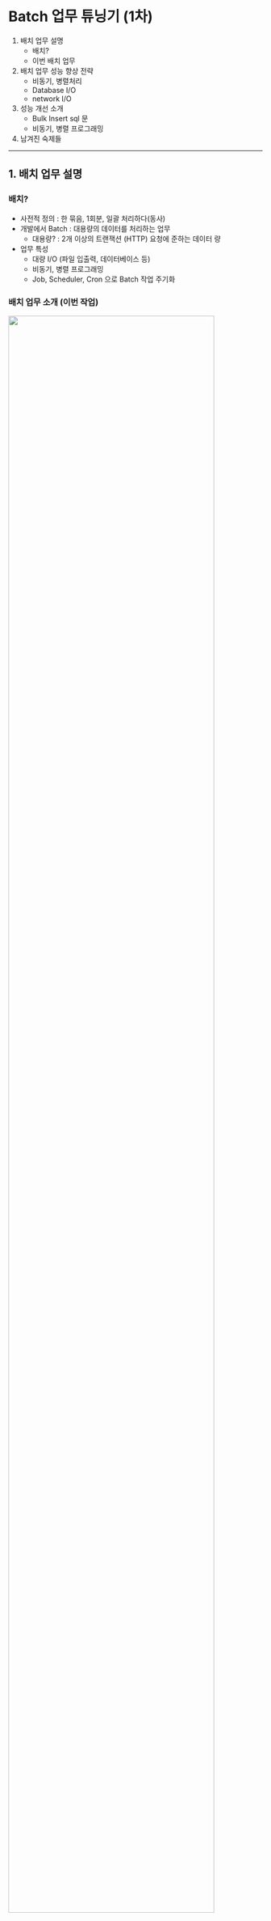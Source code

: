 # Batch 업무 튜닝기 (1차)

1. 배치 업무 설명
    - 배치?
    - 이번 배치 업무
2. 배치 업무 성능 향상 전략
    - 비동기, 병렬처리
    - Database I/O
    - network I/O
3. 성능 개선 소개
    - Bulk Insert sql 문
    - 비동기, 병렬 프로그래밍
4. 남겨진 숙제들

---

## 1. 배치 업무 설명

### 배치?

- 사전적 정의 : 한 묶음, 1회분, 일괄 처리하다(동사)
- 개발에서 Batch : 대용량의 데이터를 처리하는 업무
    - 대용량? : 2개 이상의 트랜잭션 (HTTP) 요청에 준하는 데이터 량
- 업무 특성
    - 대량 I/O (파일 입출력, 데이터베이스 등)
    - 비동기, 병렬 프로그래밍
    - Job, Scheduler, Cron 으로 Batch 작업 주기화

### 배치 업무 소개 (이번 작업)

<img src="img.png"  width="90%"/>

- 단순 사용자 HTTP 트랜잭션 아닌가?
- Batch에 준하는 업무를 사용자 HTTP 트랜잭션 요청에 처리되어야함
    - File I/O : row 수의 제한없는 Excel file
    - Database I/O : Bulk Insert (대상 table 3개)
    - Network I/O : 외부 SMTP 서버 연동
- 서버 구현이 배치에 준하는 정도로 개발 되지 않으면 사용자 응답 시간이 급격하게 증가할 수 있다

## 2. 배치 업무 성능 향상 전략

### 비동기, 병렬처리

- Spring Framework 의 Spring MVC는 기본적으로 동기 처리
    - 1 request (transaction) = 1 thread
    - @Async, @EnableAsync 를 통해 쉽게 비동기 프로그래밍 구현 가능 (Spring 3.0)
    - 여전히 client blocking
- Spring WebFlux (Spring 5.0)
    - 완전한 client non-blocking (reactive programming, MSA 적합)
- Java 8 API 사용
    - non-blocking : CompletableFuture (Java 8) fork-join pool
    - 병렬 : Streams API (Java 8) parallelStream

### Database I/O

- Bulk insert, Bulk update
    - JDBC batch size 설정
    - JPA queryDSL bulk
- input 규모에 따른 batch size, commit 주기
- 데이터 채번 방식
- Database index

### network I/O

- 서버 간의 비동기 I/O 연동
- 메시지 큐 시스템 (Kafka, RabbitMQ, Redis 등)
- 서버 간의 통신 시 client thread blocking 시간 최소화

## 3. 성능 개선 소개

### Bulk Insert sql 문

```SQL
-- 1. ROW 수만큼 INSERT STATEMENT
INSERT INTO TB1 (COL1, COL2, COL3, ...) VALUES(VAL1, VAL2, VAL3, ...);
INSERT INTO TB1 (COL1, COL2, COL3, ...) VALUES(VAL1, VAL2, VAL3, ...);
INSERT INTO TB1 (COL1, COL2, COL3, ...) VALUES(VAL1, VAL2, VAL3, ...);
COMMIT;
....

-- 2. INSERT ALL
INSERT ALL 
    INTO TB1 (COL1, COL2, COL3, ...) VALUES(VAL1, VAL2, VAL3, ...)
    INTO TB1 (COL1, COL2, COL3, ...) VALUES(VAL1, VAL2, VAL3, ...)
    INTO TB1 (COL1, COL2, COL3, ...) VALUES(VAL1, VAL2, VAL3, ...)
	...
SELECT * FROM DUAL;
COMMIT;

-- 3. INSERT INTO ... UNION ALL 
INSERT INTO TB1 (COL1, COL2, COL3, ...)
SELECT VAL1, VAL2, VAL3, ... FROM DUAL UNION ALL
SELECT VAL1, VAL2, VAL3, ... FROM DUAL UNION ALL
SELECT VAL1, VAL2, VAL3, ... FROM DUAL UNION ALL
....
SELECT VAL1, VAL2, VAL3, ... FROM DUAL;
COMMIT;
```

### 채번 로직

```SQL
-- 채번에 사용할 Oracle Sequence
CREATE SEQUENCE  내가_생성한_시퀀스
    START WITH 1
    INCREMENT BY 1
    ...
    MAXVALUE 999 -- 최댓값 : 999 (세자리)
    CYCLE; -- 최대값에 도달하면 1부터 다시 시작
    
-- 채번 DB Function
create OR REPLACE FUNCTION "채번_디비_펑션"()
    RETURN VARCHAR2
AS
    O_OUT VARCHAR2(20);
BEGIN
    
    /*
    * 현재날짜 + 시퀀스 SEQ_PE_PID (4자리) + 난수 (최대값 9999)
    */
    SELECT TO_CHAR(SYSDATE, 'YYMMDD') -- 현재 날짜
        || TO_CHAR(내가_생성한_시퀀스.NEXTVAL, 'FM0000') -- 시퀀스
        || TO_CHAR(DBMS_RANDOM.VALUE(1, 9999), 'FM0000') -- 난수 (1 ~ 9999)
    INTO O_OUT
    FROM DUAL;

    RETURN O_OUT;
END 채번_디비_펑션;
/

```

- 날짜 + Oracle Squnce + 난수
    - 날짜 YYYYMMDD
    - Sequence 최댓값 999, CYCLE
    - 난수 4자리
- 하루 최대 999개의 채번 보장
- 채번 데이터 컬럼 사이즈 유한
- 탄력적 운용
    - Oracle Suquence MAXVALUE 조절
    - Cache 옵션 조절
    - 채번 데이터 컬럼 Index

### 비동기, 병렬 프로그래밍

````
// fork 1 : table 1 insert
CompletableFuture<Void> insertTB1 = CompletableFuture.runAsync(() -> {
    repository.executeNativeQuery(nativeQuery1);
});

// fork 2 : table 2 insert
CompletableFuture<Void> insertTB2 = CompletableFuture.runAsync(() -> {
    repository.executeNativeQuery(nativeQuery2);
});

// fork 3 : table 3 insert
CompletableFuture<Void> insertTB3 = CompletableFuture.runAsync(() -> {
    repository.executeNativeQuery(nativeQuery3);
});

// join : blocking
CompletableFuture.allOf(insertTB1, insertTB2, insertTB3).join();

// Java 7

ExecutorService executor = Executors.newFixedThreadPool(3);

Future<?> insertTB1 = executor.submit(new Runnable() {
    @Override
    public void run() {
        // Insert into table 1
        repository.executeNativeQuery(nativeQuery1);
    }
});

Future<?> insertTB2 = executor.submit(new Runnable() {
    @Override
    public void run() {
        // Insert into table 2
        repository.executeNativeQuery(nativeQuery2);
    }
});

Future<?> insertTB3 = executor.submit(new Runnable() {
    @Override
    public void run() {
        // Insert into table 3
        repository.executeNativeQuery(nativeQuery3);
    }
});

// Wait for all tasks to complete
try {
    insertTB1.get();
    insertTB2.get();
    insertTB3.get();
} catch (Exception e) {
    e.printStackTrace();
}

executor.shutdown();
````

- CompletableFuture (Java 8)
    - API 수준으로 비동기, 병렬 프로그래밍 구현
    - fork-join pool 사용
    - runAsync() : non-blocking, fork
    - join() : blocking, join

````
//테스트 코드
@Test
@ParameterizedTest
@ValueSource(ints = {100, 1000, 5000, 10000, 50000, 100000, 200000}) // 100 ~ 20만건 테스트
@DisplayName("jdbc_template_native_query_async")
@Transactional
@Rollback(false)
public void jdbc_template_native_query_async(int bulkSizeParam) throws Exception {
    //given
    setUpParam(bulkSizeParam); // 테스트 데이터 생성

    long beforeTime = System.currentTimeMillis(); // 코드 실행 전에 시간 받아오기
    
    // when
    PeCustomerBatchResult batchResult = batchService.insertUser(peCustomerDTOExcelList); // batch 실행

    long afterTime = System.currentTimeMillis(); // 코드 실행 후에 시간 받아오기
    long secDiffTime = (afterTime - beforeTime);
    System.out.println("최종 실행시간(m) : " + secDiffTime);
    
    // then
    List<PeCustomerDTO> inserted = batchRepository.byTid(batchResult.getTid());

    assertThat(CollectionUtils.isEmpty(inserted), is(false));
    assertThat(inserted.size(), is(bulkSizeParam));
}
````

- JUnit @ParameterizedTest
    - 테스트 코드 반복 실행
    - @ValueSource : 테스트 코드 반복 실행에 사용할 파라미터 지정
- given-whne-then
    - given : n건 데이터 생성
    - when : batch 실행
    - then : batch 결과 검증
- 테스트 코드 실행 시간 측정
    - System.currentTimeMillis() : 코드 실행 전, 후 시간 측정

## 4. 남겨진 숙제들

### 성능이 좋다 = 빠르다 ?

- 사용자는 빠르면 장떙이다
- 빠르다 -> 리소스 영끌 -> 한정적 리소스(on-promise) -> 다시 느려짐...
- Heap 모니터링 : visualVM, HeapDump
- 성능 측정: JMH
- 테스트 : JUnit
- 추가 공부 : 책 자바 성능 튜닝 이야기 (스터디 링크 : https://github.com/gihyeon6394/java-tune)

### 메시지 큐 시스템

<img src="img_1.png"  width="30%"/>

- 서버간의 강결합
    - was - db 강결합
    - was - smtp 강결합
- 마이크로 서버로 분리
    - 서버간의 통신 메시지 큐 (Kafka, RabbitMQ)
- 서버 간의 통신은 이벤트 기반 비동기 메시지 큐 시스템으로
    - EDA (Event Driven Architecture)

#### Kafka 주요 특징

- LinkedIn에서 사용자 활동 추적을 위해 개발
- use-case
    - 사용자 활동 추적
    - 메시징
    - 메트릭, 로깅
    - commit log (change log, event sourcing)
    - 스트리밍
- 오픈소스로서 LinkedIn, Confluent 등에서 개발 및 유지보수